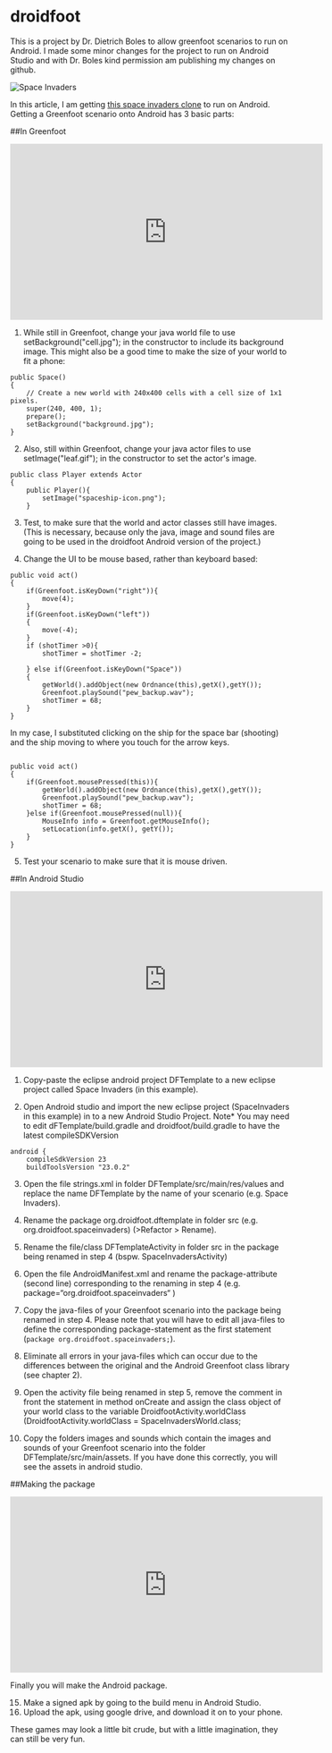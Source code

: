 # droidfoot

This is a project by Dr. Dietrich Boles to allow greenfoot scenarios to run on Android. I made some minor changes for the project to run on Android Studio and with Dr. Boles kind permission am publishing my changes on github.

![Space Invaders](https://rhildred.github.io/courses/MB215/SpaceInvaders.png "Space Invaders")

In this article, I am getting [this space invaders clone](http://www.greenfoot.org/scenarios/15902) to run on Android. Getting a Greenfoot scenario onto Android has 3 basic parts:

##In Greenfoot

<iframe width="560" height="315" src="https://www.youtube.com/embed/hbI0Irwx59o" frameborder="0" allowfullscreen></iframe>

1) While still in Greenfoot, change your java world file to use setBackground("cell.jpg"); in the constructor to include its background image. This might also be a good time to make the size of your world to fit a phone:

```
public Space()
{    
    // Create a new world with 240x400 cells with a cell size of 1x1 pixels.
    super(240, 400, 1); 
    prepare();
    setBackground("background.jpg");
}

```
2) Also, still within Greenfoot, change your java actor files to use setImage("leaf.gif"); in the constructor to set the actor's image.

```
public class Player extends Actor
{
    public Player(){
        setImage("spaceship-icon.png");
    }

```
3) Test, to make sure that the world and actor classes still have images. (This is necessary,
because only the java, image and sound files are going to be used in the droidfoot Android
version of the project.)

4) Change the UI to be mouse based, rather than keyboard based:

```
public void act() 
{
    if(Greenfoot.isKeyDown("right")){
        move(4);
    }
    if(Greenfoot.isKeyDown("left"))
    {
        move(-4);
    }
    if (shotTimer >0){
        shotTimer = shotTimer -2;

    } else if(Greenfoot.isKeyDown("Space"))
    {
        getWorld().addObject(new Ordnance(this),getX(),getY());
        Greenfoot.playSound("pew_backup.wav");
        shotTimer = 68;
    }
}
```

In my case, I substituted clicking on the ship for the space bar (shooting) and the ship moving to where you touch for the arrow keys.

```

public void act() 
{
    if(Greenfoot.mousePressed(this)){
        getWorld().addObject(new Ordnance(this),getX(),getY());
        Greenfoot.playSound("pew_backup.wav");
        shotTimer = 68;
    }else if(Greenfoot.mousePressed(null)){
        MouseInfo info = Greenfoot.getMouseInfo();
        setLocation(info.getX(), getY());
    }
}

``` 

5) Test your scenario to make sure that it is mouse driven.

##In Android Studio

<iframe width="560" height="315" src="https://www.youtube.com/embed/tbWY_tOFpfY" frameborder="0" allowfullscreen></iframe>

1) Copy-paste the eclipse android project DFTemplate to a new eclipse project called Space Invaders (in this example).

2) Open Android studio and import the new eclipse project (SpaceInvaders in this example) in to a new Android Studio Project. 
Note* You may need to edit dFTemplate/build.gradle and droidfoot/build.gradle to have the latest compileSDKVersion

```
android {
    compileSdkVersion 23
    buildToolsVersion "23.0.2"

```

3) Open the file strings.xml in folder DFTemplate/src/main/res/values and replace the name DFTemplate by the name of your scenario (e.g. Space Invaders).

4) Rename the package org.droidfoot.dftemplate in folder src (e.g. org.droidfoot.spaceinvaders) (>Refactor > Rename).

5) Rename the file/class DFTemplateActivity in folder src in the package being renamed in step 4 (bspw. SpaceInvadersActivity)

6) Open the file AndroidManifest.xml and rename the package-attribute (second line) corresponding to the renaming in step 4 (e.g. package=“org.droidfoot.spaceinvaders“ )

7) Copy the java-files of your Greenfoot scenario into the package being renamed in step 4. Please note that you will have to edit all java-files to define the corresponding package-statement as the first statement (`package org.droidfoot.spaceinvaders;`).

8) Eliminate all errors in your java-files which can occur due to the differences between the original and the Android Greenfoot class library (see chapter 2).

9) Open the activity file being renamed in step 5, remove the comment in front the statement in method onCreate and assign the class object of your world class to the variable
DroidfootActivity.worldClass (DroidfootActivity.worldClass = SpaceInvadersWorld.class;

10) Copy the folders images and sounds which contain the images and sounds of your Greenfoot scenario into the folder DFTemplate/src/main/assets. If you have done this correctly, you will see the assets in android studio.

##Making the package

<iframe width="560" height="315" src="https://www.youtube.com/embed/H5DNgH8O1Wg" frameborder="0" allowfullscreen></iframe>

Finally you will make the Android package. 

15. Make a signed apk by going to the build menu in Android Studio.
16. Upload the apk, using google drive, and download it on to your phone.

These games may look a little bit crude, but with a little imagination, they can still be very fun.
